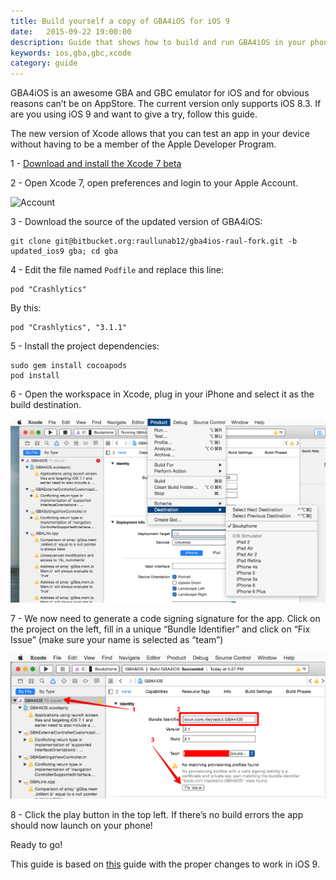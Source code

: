 ```yaml
---
title: Build yourself a copy of GBA4iOS for iOS 9
date:   2015-09-22 19:00:00
description: Guide that shows how to build and run GBA4iOS in your phone
keywords: ios,gba,gbc,xcode
category: guide
---
```


GBA4iOS is an awesome GBA and GBC emulator for iOS and for obvious reasons can’t be on AppStore. The current version only supports iOS 8.3. If are you using iOS 9 and want to give a try, follow this guide.

The new version of Xcode allows that you can test an app in your device without having to be a member of the Apple Developer Program.

1 - [Download and install the Xcode 7 beta](https://developer.apple.com/xcode/downloads/)

2 - Open Xcode 7, open preferences and login to your Apple Account.

![Account](/assets/images/posts/gba4ios_account.png)

3 - Download the source of the updated version of GBA4iOS:

```
git clone git@bitbucket.org:raullunab12/gba4ios-raul-fork.git -b updated_ios9 gba; cd gba
```

4 - Edit the file named `Podfile` and replace this line:

```
pod "Crashlytics"
```

By this:

```
pod "Crashlytics", "3.1.1"
```

5 - Install the project dependencies:

```
sudo gem install cocoapods
pod install
```

6 - Open the workspace in Xcode, plug in your iPhone and select it as the build destination.

![Destination](/assets/images/posts/gba4ios_play.png)

7 - We now need to generate a code signing signature for the app. Click on the project on the left, fill in a unique “Bundle Identifier” and click on “Fix Issue” (make sure your name is selected as “team”)

![Codesign](/assets/images/posts/gba4ios_codesign.png)

8 - Click the play button in the top left. If there’s no build errors the app should now launch on your phone!

Ready to go!

This guide is based on [this](http://bouk.co/blog/sideload-iphone/) guide with the proper changes to work in iOS 9.
